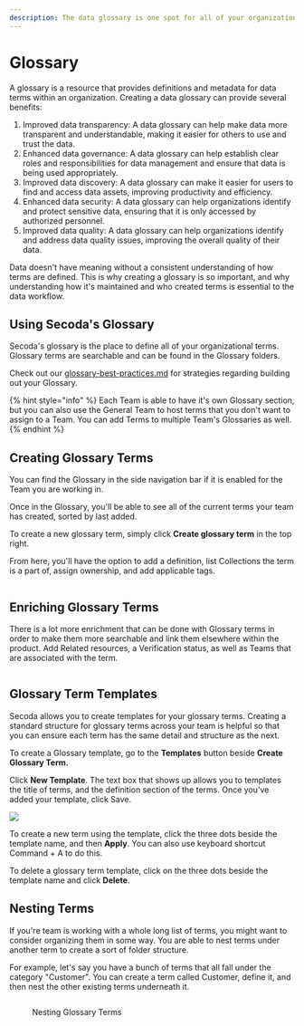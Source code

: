 ```yaml
---
description: The data glossary is one spot for all of your organization's terms
---
```


# Glossary

A glossary is a resource that provides definitions and metadata for data terms within an organization. Creating a data glossary can provide several benefits:

1. Improved data transparency: A data glossary can help make data more transparent and understandable, making it easier for others to use and trust the data.
2. Enhanced data governance: A data glossary can help establish clear roles and responsibilities for data management and ensure that data is being used appropriately.
3. Improved data discovery: A data glossary can make it easier for users to find and access data assets, improving productivity and efficiency.
4. Enhanced data security: A data glossary can help organizations identify and protect sensitive data, ensuring that it is only accessed by authorized personnel.
5. Improved data quality: A data glossary can help organizations identify and address data quality issues, improving the overall quality of their data.

Data doesn't have meaning without a consistent understanding of how terms are defined. This is why creating a glossary is so important, and why understanding how it's maintained and who created terms is essential to the data workflow.

## Using Secoda's Glossary

Secoda's glossary is the place to define all of your organizational terms. Glossary terms are searchable and can be found in the Glossary folders.

Check out our [glossary-best-practices.md](../best-practices/glossary-best-practices.md "mention") for strategies regarding building out your Glossary.

{% hint style="info" %}
Each Team is able to have it's own Glossary section, but you can also use the General Team to host terms that you don't want to assign to a Team. You can add Terms to multiple Team's Glossaries as well.
{% endhint %}

## Creating Glossary Terms

You can find the Glossary in the side navigation bar if it is enabled for the Team you are working in.

Once in the Glossary, you'll be able to see all of the current terms your team has created, sorted by last added.

To create a new glossary term, simply click **Create glossary term** in the top right.

From here, you'll have the option to add a definition, list Collections the term is a part of, assign ownership, and add applicable tags.

<figure><img src="https://secoda-public-media-assets.s3.amazonaws.com/6a2d34cd-adff-4ec8-9922-d9167ad1a390.gif" alt=""><figcaption></figcaption></figure>

## Enriching Glossary Terms

There is a lot more enrichment that can be done with Glossary terms in order to make them more searchable and link them elsewhere within the product. Add Related resources, a Verification status, as well as Teams that are associated with the term.

<figure><img src="https://secoda-public-media-assets.s3.amazonaws.com/b9412fcc-974f-4c6b-b577-074cbede8cc0.png" alt=""><figcaption></figcaption></figure>

## Glossary Term Templates

Secoda allows you to create templates for your glossary terms. Creating a standard structure for glossary terms across your team is helpful so that you can ensure each term has the same detail and structure as the next.

To create a Glossary template, go to the **Templates** button beside **Create Glossary Term.**

Click **New Template**. The text box that shows up allows you to templates the title of terms, and the definition section of the terms. Once you've added your template, click Save.

![](https://secoda-public-media-assets.s3.amazonaws.com/ezgif.com-gif-maker%20\(5\).gif)

To create a new term using the template, click the three dots beside the template name, and then **Apply**. You can also use keyboard shortcut Command + A to do this.

To delete a glossary term template, click on the three dots beside the template name and click **Delete**.

## Nesting Terms

If you're team is working with a whole long list of terms, you might want to consider organizing them in some way. You are able to nest terms under another term to create a sort of folder structure.

For example, let's say you have a bunch of terms that all fall under the category "Customer". You can create a term called Customer, define it, and then nest the other existing terms underneath it.

<figure><img src="https://secoda-public-media-assets.s3.amazonaws.com/4a8a8e08-10d2-430e-9e79-748ecff8e746.gif" alt=""><figcaption><p>Nesting Glossary Terms</p></figcaption></figure>
